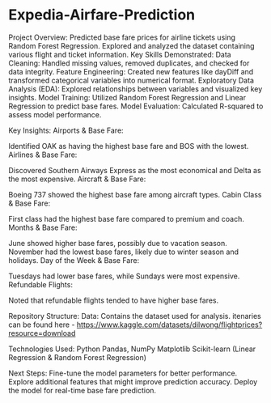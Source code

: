 # Expedia-Airfare-Prediction

Project Overview:
Predicted base fare prices for airline tickets using Random Forest Regression.
Explored and analyzed the dataset containing various flight and ticket information.
Key Skills Demonstrated:
Data Cleaning: Handled missing values, removed duplicates, and checked for data integrity.
Feature Engineering: Created new features like dayDiff and transformed categorical variables into numerical format.
Exploratory Data Analysis (EDA): Explored relationships between variables and visualized key insights.
Model Training: Utilized Random Forest Regression and Linear Regression to predict base fares.
Model Evaluation: Calculated R-squared to assess model performance.

Key Insights:
Airports & Base Fare:

Identified OAK as having the highest base fare and BOS with the lowest.
Airlines & Base Fare:

Discovered Southern Airways Express as the most economical and Delta as the most expensive.
Aircraft & Base Fare:

Boeing 737 showed the highest base fare among aircraft types.
Cabin Class & Base Fare:

First class had the highest base fare compared to premium and coach.
Months & Base Fare:

June showed higher base fares, possibly due to vacation season.
November had the lowest base fares, likely due to winter season and holidays.
Day of the Week & Base Fare:

Tuesdays had lower base fares, while Sundays were most expensive.
Refundable Flights:

Noted that refundable flights tended to have higher base fares.

Repository Structure:
Data: Contains the dataset used for analysis. itenaries can be found here - https://www.kaggle.com/datasets/dilwong/flightprices?resource=download

Technologies Used:
Python
Pandas, NumPy
Matplotlib
Scikit-learn (Linear Regression & Random Forest Regression)

Next Steps:
Fine-tune the model parameters for better performance.
Explore additional features that might improve prediction accuracy.
Deploy the model for real-time base fare prediction.
